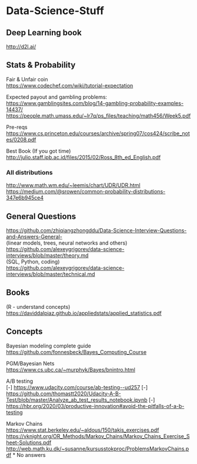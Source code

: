 # Data-Science-Stuff

## Deep Learning book
http://d2l.ai/

## Stats & Probability

Fair & Unfair coin \
https://www.codechef.com/wiki/tutorial-expectation

Expected payout and gambling problems:\
https://www.gamblingsites.com/blog/14-gambling-probability-examples-14437/ \
https://people.math.umass.edu/~lr7q/ps_files/teaching/math456/Week5.pdf

Pre-reqs \
https://www.cs.princeton.edu/courses/archive/spring07/cos424/scribe_notes/0208.pdf

Best Book (If you got time) \
http://julio.staff.ipb.ac.id/files/2015/02/Ross_8th_ed_English.pdf

### All distributions
http://www.math.wm.edu/~leemis/chart/UDR/UDR.html \
https://medium.com/@srowen/common-probability-distributions-347e6b945ce4


## General Questions
https://github.com/zhiqiangzhongddu/Data-Science-Interview-Questions-and-Answers-General- \
(linear models, trees, neural networks and others) \
https://github.com/alexeygrigorev/data-science-interviews/blob/master/theory.md \
(SQL, Python, coding) \
https://github.com/alexeygrigorev/data-science-interviews/blob/master/technical.md

## Books 
(R - understand concepts) \
https://daviddalpiaz.github.io/appliedstats/applied_statistics.pdf


## Concepts
Bayesian modeling complete guide \
https://github.com/fonnesbeck/Bayes_Computing_Course

PGM/Bayesian Nets \
https://www.cs.ubc.ca/~murphyk/Bayes/bnintro.html

A/B testing \
[-] https://www.udacity.com/course/ab-testing--ud257
[-] https://github.com/thomastt2020/Udacity-A-B-Test/blob/master/Analyze_ab_test_results_notebook.ipynb
[-] https://hbr.org/2020/03/productive-innovation#avoid-the-pitfalls-of-a-b-testing


Markov Chains \
https://www.stat.berkeley.edu/~aldous/150/takis_exercises.pdf \
https://vknight.org/OR_Methods/Markov_Chains/Markov_Chains_Exercise_Sheet-Solutions.pdf \
http://web.math.ku.dk/~susanne/kursusstokproc/ProblemsMarkovChains.pdf * No answers
